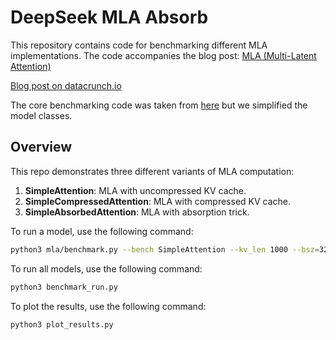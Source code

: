 # DeepSeek MLA Absorb

This repository contains code for benchmarking different MLA implementations. The code accompanies the blog post: [MLA (Multi-Latent Attention)](./deepseek-mla-absorb.md)

[Blog post on datacrunch.io](https://datacrunch.io/blog/deepseek-sglang-multi-head-latent-attention)

The core benchmarking code was taken from [here](https://github.com/madsys-dev/deepseekv2-profile/tree/924174cb5dc11fad24bdaad3fd820ebf87506368) but we simplified the model classes.

## Overview

This repo demonstrates three different variants of MLA computation:

1. **SimpleAttention**: MLA with uncompressed KV cache.
2. **SimpleCompressedAttention**: MLA with compressed KV cache.
3. **SimpleAbsorbedAttention**: MLA with absorption trick.

To run a model, use the following command:

```bash
python3 mla/benchmark.py --bench SimpleAttention --kv_len 1000 --bsz=32 --config=mla/config.json --min_run_time=2.0
```

To run all models, use the following command:

```bash
python3 benchmark_run.py
```

To plot the results, use the following command:

```bash
python3 plot_results.py
```


